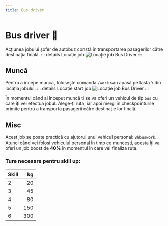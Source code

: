 ```yaml
---
title: Bus driver
---
```


# Bus driver 🚌

Acțiunea jobului șofer de autobuz constă în transportarea pasagerilor către destinația finală.
::: details Locație job
![Locație job Bus Driver](https://i.imgur.com/C1Lh0k6.png "Locație job Bus Driver")
:::
## Muncă
Pentru a începe munca, folosește comanda `/work` sau apasă pe tasta `Y` din locația jobului.
::: details Locație start job
![Locație job Bus Driver](https://i.imgur.com/spHgbwe.png "Locație job Bus Driver")
:::

În momentul când ai început muncă ți se va oferi un vehicul de tip `bus` cu care îți vei efectua jobul. Alege-ți ruta, iar apoi mergi în checkpointurile primite pentru a transporta pasagerii către destinație lor finală.


## Misc
Acest job se poate practică cu ajutorul unui vehicul personal: `Bhbuswork`.
Atunci când vei folosi vehiculul personal în timp ce munceșți, acesta îți va oferi un job boost de **40%** în momentul în care vei finaliza ruta.

### Ture necesare pentru skill up:

| Skill         |  kg   |
| ------------- | ----: |
| 2             | 20|
| 3             | 45|
| 4             | 80|
| 5             | 150|
| 6             | 300|
